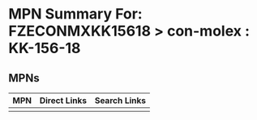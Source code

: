 



# MPN Summary For: FZECONMXKK15618 > con-molex : KK-156-18

## MPNs
  

|MPN|Direct Links|Search Links|
| :--- | :--- | :--- |
||||
